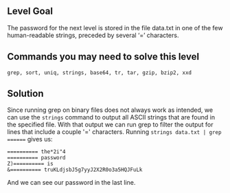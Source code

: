 ## Level Goal ## 

The password for the next level is stored in the file data.txt in one of the few human-readable strings, preceded by several ‘=’ characters.

## Commands you may need to solve this level ##

    grep, sort, uniq, strings, base64, tr, tar, gzip, bzip2, xxd
    
## Solution ##

Since running grep on binary files does not always work as intended, we can use the `strings` command to output all ASCII strings that are found in the specified file. With that output we can run grep to filter the output for lines that include a couple '=' characters. Running `strings data.txt | grep ======` gives us:

```
========== the*2i"4
========== password
Z)========== is
&========== truKLdjsbJ5g7yyJ2X2R0o3a5HQJFuLk
```

And we can see our password in the last line.
